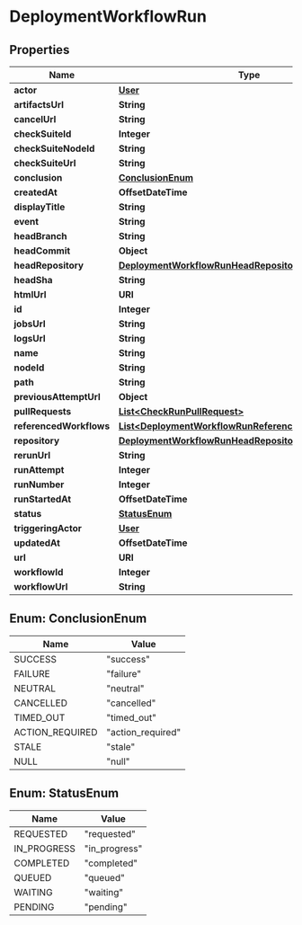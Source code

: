 

# DeploymentWorkflowRun


## Properties

| Name | Type | Description | Notes |
|------------ | ------------- | ------------- | -------------|
|**actor** | [**User**](User.md) |  |  |
|**artifactsUrl** | **String** |  |  [optional] |
|**cancelUrl** | **String** |  |  [optional] |
|**checkSuiteId** | **Integer** |  |  |
|**checkSuiteNodeId** | **String** |  |  |
|**checkSuiteUrl** | **String** |  |  [optional] |
|**conclusion** | [**ConclusionEnum**](#ConclusionEnum) |  |  |
|**createdAt** | **OffsetDateTime** |  |  |
|**displayTitle** | **String** |  |  |
|**event** | **String** |  |  |
|**headBranch** | **String** |  |  |
|**headCommit** | **Object** |  |  [optional] |
|**headRepository** | [**DeploymentWorkflowRunHeadRepository**](DeploymentWorkflowRunHeadRepository.md) |  |  [optional] |
|**headSha** | **String** |  |  |
|**htmlUrl** | **URI** |  |  |
|**id** | **Integer** |  |  |
|**jobsUrl** | **String** |  |  [optional] |
|**logsUrl** | **String** |  |  [optional] |
|**name** | **String** |  |  |
|**nodeId** | **String** |  |  |
|**path** | **String** |  |  |
|**previousAttemptUrl** | **Object** |  |  [optional] |
|**pullRequests** | [**List&lt;CheckRunPullRequest&gt;**](CheckRunPullRequest.md) |  |  |
|**referencedWorkflows** | [**List&lt;DeploymentWorkflowRunReferencedWorkflowsInner&gt;**](DeploymentWorkflowRunReferencedWorkflowsInner.md) |  |  [optional] |
|**repository** | [**DeploymentWorkflowRunHeadRepository**](DeploymentWorkflowRunHeadRepository.md) |  |  [optional] |
|**rerunUrl** | **String** |  |  [optional] |
|**runAttempt** | **Integer** |  |  |
|**runNumber** | **Integer** |  |  |
|**runStartedAt** | **OffsetDateTime** |  |  |
|**status** | [**StatusEnum**](#StatusEnum) |  |  |
|**triggeringActor** | [**User**](User.md) |  |  [optional] |
|**updatedAt** | **OffsetDateTime** |  |  |
|**url** | **URI** |  |  |
|**workflowId** | **Integer** |  |  |
|**workflowUrl** | **String** |  |  [optional] |



## Enum: ConclusionEnum

| Name | Value |
|---- | -----|
| SUCCESS | &quot;success&quot; |
| FAILURE | &quot;failure&quot; |
| NEUTRAL | &quot;neutral&quot; |
| CANCELLED | &quot;cancelled&quot; |
| TIMED_OUT | &quot;timed_out&quot; |
| ACTION_REQUIRED | &quot;action_required&quot; |
| STALE | &quot;stale&quot; |
| NULL | &quot;null&quot; |



## Enum: StatusEnum

| Name | Value |
|---- | -----|
| REQUESTED | &quot;requested&quot; |
| IN_PROGRESS | &quot;in_progress&quot; |
| COMPLETED | &quot;completed&quot; |
| QUEUED | &quot;queued&quot; |
| WAITING | &quot;waiting&quot; |
| PENDING | &quot;pending&quot; |



